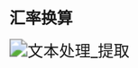 # 汇率换算

<img src="https://img.alicdn.com/imgextra/i3/533062069/O1CN01vNCABr1R9eAweJDrz_!!533062069.gif" alt="文本处理_提取" style="zoom:200%;" />
